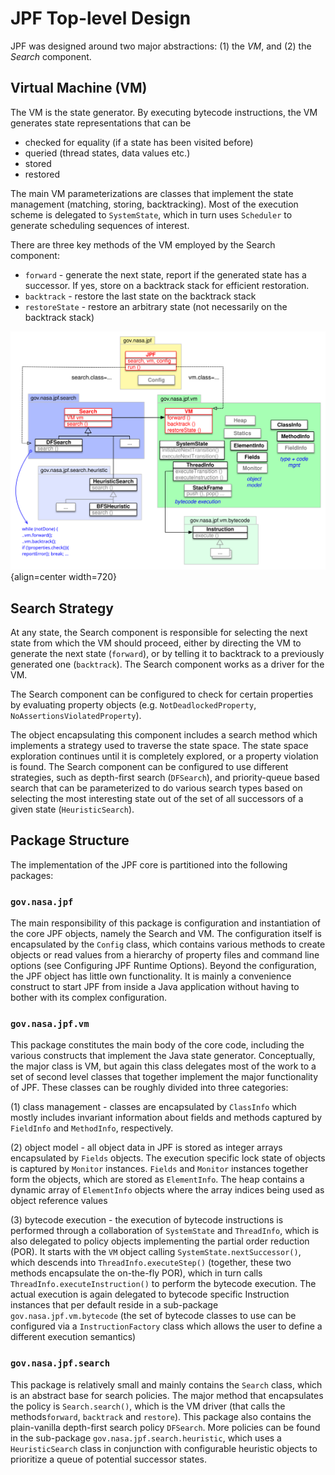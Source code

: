# JPF Top-level Design #

JPF was designed around two major abstractions: (1) the *VM*, and (2) the *Search* component.

## Virtual Machine (VM) ##

The VM is the state generator. By executing bytecode instructions, the VM generates state representations that can be

  * checked for equality (if a state has been visited before)
  * queried (thread states, data values etc.)
  * stored
  * restored

The main VM parameterizations are classes that implement the state management (matching, storing, backtracking). Most of the execution scheme is delegated to `SystemState`, which in turn uses `Scheduler`  to generate scheduling sequences of interest.

There are three key methods of the VM employed by the Search component:

  * `forward` - generate the next state, report if the generated state has a successor. If yes, store on a backtrack stack for efficient restoration.
  * `backtrack` - restore the last state on the backtrack stack
  * `restoreState` - restore an arbitrary state (not necessarily on the backtrack stack)

![Figure: JPF top-level design](https://github.com/javapathfinder/jpf-core/blob/master/docs/graphics/jpf-abstractions.svg){align=center width=720}

## Search Strategy ##

At any state, the Search component is responsible for selecting the next state from which the VM should proceed, either by directing the VM to generate the next state (`forward`), or by telling it to backtrack to a previously generated one (`backtrack`). The Search component works as a driver for the VM.

The Search component can be configured to check for certain properties by evaluating property objects (e.g. `NotDeadlockedProperty`, `NoAssertionsViolatedProperty`).

The object encapsulating this component includes a search method which implements a strategy used to traverse the state space. The state space exploration continues until it is completely explored, or a property violation is found.
 The Search component can be configured to use different strategies, such as depth-first search (`DFSearch`), and priority-queue based search that can be parameterized to do various search types based on selecting the most interesting state out of the set of all successors of a given state (`HeuristicSearch`).

## Package Structure ##

The implementation of the JPF core is partitioned into the following packages:

### `gov.nasa.jpf` ###
The main responsibility of this package is configuration and instantiation of the core JPF objects, namely the Search and VM. The configuration itself is encapsulated by the `Config` class, which contains various methods to create objects or read values from a hierarchy of property files and command line options (see Configuring JPF Runtime Options). Beyond the configuration, the JPF object has little own functionality. It is mainly a convenience construct to start JPF from inside a Java application without having to bother with its complex configuration.

### `gov.nasa.jpf.vm` ###
This package constitutes the main body of the core code, including the various constructs that implement the Java state generator. Conceptually, the major class is VM, but again this class delegates most of the work to a set of second level classes that together implement the major functionality of JPF. These classes can be roughly divided into three categories:

(1) class management - classes are encapsulated by `ClassInfo` which mostly includes invariant information about fields and methods captured by `FieldInfo` and `MethodInfo`, respectively.

(2) object model - all object data in JPF is stored as integer arrays encapsulated by `Fields` objects. The execution specific lock state of objects is captured by `Monitor` instances. `Fields` and `Monitor` instances together form the objects, which are stored as `ElementInfo`. The heap contains a dynamic array of `ElementInfo` objects where the array indices being used as object reference values

(3) bytecode execution - the execution of bytecode instructions is performed through a collaboration of `SystemState` and `ThreadInfo`, which is also delegated to policy objects implementing the partial order reduction (POR). It starts with the `VM` object calling `SystemState.nextSuccessor()`, which descends into `ThreadInfo.executeStep()` (together, these two methods encapsulate the on-the-fly POR), which in turn calls `ThreadInfo.executeInstruction()` to perform the bytecode execution.
The actual execution is again delegated to bytecode specific Instruction instances that per default reside in a sub-package `gov.nasa.jpf.vm.bytecode` (the set of bytecode classes to use can be configured via a `InstructionFactory` class which allows the user to define a different execution semantics)

### `gov.nasa.jpf.search` ### 
This package is relatively small and mainly contains the `Search` class, which is an abstract base for search policies. The major method that encapsulates the policy is `Search.search()`, which is the VM driver (that calls the methods`forward`, `backtrack` and `restore`). This package also contains the plain-vanilla depth-first search policy `DFSearch`.
More policies can be found in the sub-package `gov.nasa.jpf.search.heuristic`, which uses a `HeuristicSearch` class in conjunction with configurable heuristic objects to prioritize a queue of potential successor states.
